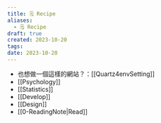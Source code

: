 ```yaml
---
title: 🗒️ Recipe
aliases:
  - 🗒️ Recipe
draft: true
created: 2023-10-20
tags:
date: 2023-10-20
---
```

- 也想做一個這樣的網站？：[[Quartz4envSetting]]
- [[Psychology]]
- [[Statistics]]
- [[Develop]]
- [[Design]]
- [[0-ReadingNote|Read]]